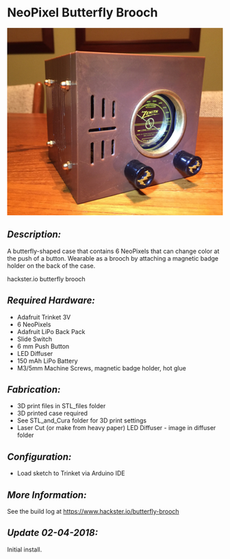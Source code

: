 # **NeoPixel Butterfly Brooch**
![butterfly brooch](https://github.com/thisoldgeek/miniz/blob/master/miniz_hackster_intro_photo.JPG "NeoPixel Butterfly Brooch")
 

## *Description:*
A butterfly-shaped case that contains 6 NeoPixels that can change color at the push of a button. Wearable as a brooch by attaching a magnetic badge holder on the back of the case.

hackster.io butterfly brooch

## *Required Hardware:*
* Adafruit Trinket 3V
* 6 NeoPixels
* Adafruit LiPo Back Pack
* Slide Switch
* 6 mm Push Button
* LED Diffuser
* 150 mAh LiPo Battery
* M3/5mm Machine Screws, magnetic badge holder, hot glue

## *Fabrication:*
* 3D print files in STL_files folder
* 3D printed case required
* See STL_and_Cura folder for 3D print settings
* Laser Cut (or make from heavy paper) LED Diffuser - image in diffuser folder

## *Configuration:*
* Load sketch to Trinket via Arduino IDE 


## *More Information:*
See the build log at https://www.hackster.io/butterfly-brooch
## *Update 02-04-2018:*
Initial install.
